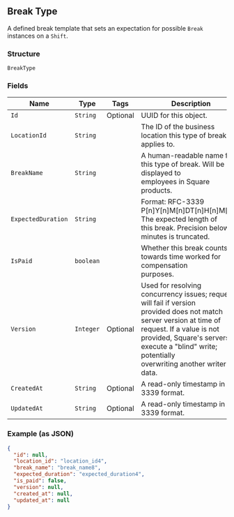 ## Break Type

A defined break template that sets an expectation for possible `Break`
instances on a `Shift`.

### Structure

`BreakType`

### Fields

| Name | Type | Tags | Description |
|  --- | --- | --- | --- |
| `Id` | `String` | Optional | UUID for this object. |
| `LocationId` | `String` |  | The ID of the business location this type of break applies to. |
| `BreakName` | `String` |  | A human-readable name for this type of break. Will be displayed to<br>employees in Square products. |
| `ExpectedDuration` | `String` |  | Format: RFC-3339 P[n]Y[n]M[n]DT[n]H[n]M[n]S. The expected length of<br>this break. Precision below minutes is truncated. |
| `IsPaid` | `boolean` |  | Whether this break counts towards time worked for compensation<br>purposes. |
| `Version` | `Integer` | Optional | Used for resolving concurrency issues; request will fail if version<br>provided does not match server version at time of request. If a value is not<br>provided, Square's servers execute a "blind" write; potentially<br>overwriting another writer's data. |
| `CreatedAt` | `String` | Optional | A read-only timestamp in RFC 3339 format. |
| `UpdatedAt` | `String` | Optional | A read-only timestamp in RFC 3339 format. |

### Example (as JSON)

```json
{
  "id": null,
  "location_id": "location_id4",
  "break_name": "break_name8",
  "expected_duration": "expected_duration4",
  "is_paid": false,
  "version": null,
  "created_at": null,
  "updated_at": null
}
```

